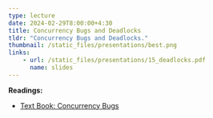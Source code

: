 ```yaml
---
type: lecture
date: 2024-02-29T8:00:00+4:30
title: Concurrency Bugs and Deadlocks
tldr: "Concurrency Bugs and Deadlocks."
thumbnail: /static_files/presentations/best.png
links:
    - url: /static_files/presentations/15_deadlocks.pdf
      name: slides
---
```

**Readings:**
- [Text Book: Concurrency Bugs](http://pages.cs.wisc.edu/~remzi/OSTEP/threads-bugs.pdf)
